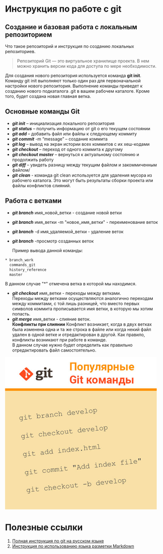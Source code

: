# **Инструкция по работе с git**
## **Создание и базовая работа с локальным репозиторием**
Что такое репозиторий и инструкция по созданию локальных репозиториев.  
>Репозиторий Git — это виртуальное хранилище проекта. В нем можно хранить версии кода для доступа по мере необходимости.

Для создания нового репозитория используется команда **git init**. Команду git init выполняют только один раз для первоначальной настройки нового репозитория. Выполнение команды приведет к созданию нового подкаталога .git в вашем рабочем каталоге. Кроме того, будет создана новая главная ветка.

##  **Основные команды Git**
* ***git init*** – инициализация локального репозитория
* ***git status*** – получить информацию от git о его текущем состоянии
* ***git add*** – добавить файл или файлы к следующему коммиту
* ***git commit*** -m “message” – создание коммита
* ***git log*** – вывод на экран истории всех коммитов с их хеш-кодами
* ***git checkout*** – переход от одного коммита к другому
* ***git checkout master*** – вернуться к актуальному состоянию и продолжить работу
* ***git diff*** – увидеть разницу между текущим файлом и закоммиченным файлом/
* ***git clean*** - команда git clean используется для удаления мусора из рабочего каталога. Это могут быть результаты сборки проекта или файлы конфликтов слияний.
 
 ## **Работа с ветками**
 * ***git branch*** имя_новой_ветки - создание новой ветки
 * ***git branch*** имя_ветки -m "новое_имя_ветки" - переименование веток
 * ***git branch*** -d имя_удаляемой_ветки - удаление веток
 * ***git branch*** -просмотр созданных веток  

   Пример вывода данной команды:
```
* branch_work  
  commands_git  
  history_reference  
  master
  ```
  В данном случае "*" отмечена ветка в которой мы находимся.
  * ***git checkout*** имя_ветки - переходы между ветками.  
Переходы между ветками осуществляются аналогично переходам между коммитами, с той лишь разницей, что вместо первых символов коммита прописывается имя ветки, в которую мы хотим попасть.
* ***git merge*** имя_ветки - слияние веток.  
**Конфликты при слиянии** 
Конфликт возникает, когда в двух ветках была изменена одна и та же строка в файле или когда некий файл удален в одной ветке и отредактирован в другой. Как правило, конфликты возникают при работе в команде.  
В данном случае нужно будет определить как правильно отредактировать файл самостоятельно.

![Основные команды git](git-commands.jpg)

# Полезные ссылки
1. [Полная инструкция по git на русском языке](https://www.atlassian.com/ru/git/tutorials)
2. [Инструкция по использованию языка разметки Markdown](https://doka.guide/tools/markdown/)
